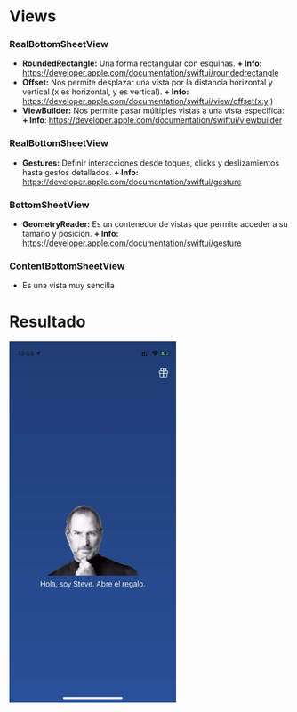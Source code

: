 
# Views

### RealBottomSheetView

- **RoundedRectangle:** Una forma rectangular con esquinas. **+ Info:**  https://developer.apple.com/documentation/swiftui/roundedrectangle
- **Offset:** Nos permite desplazar una vista por la distancia horizontal y vertical (x es horizontal, y es vertical).  **+ Info:**  https://developer.apple.com/documentation/swiftui/view/offset(x:y:)
- **ViewBuilder:** Nos permite pasar múltiples vistas a una vista especifica: **+ Info**:  https://developer.apple.com/documentation/swiftui/viewbuilder

### RealBottomSheetView

- **Gestures:** Definir interacciones desde toques, clicks y deslizamientos hasta gestos detallados.  **+ Info:** https://developer.apple.com/documentation/swiftui/gesture

### BottomSheetView

- **GeometryReader:** Es un contenedor de vistas que permite acceder a su tamaño y posición.  **+ Info:** https://developer.apple.com/documentation/swiftui/gesture

### ContentBottomSheetView

- Es una vista muy sencilla

# Resultado

<img src="https://github.com/jorgemhtdev/Bottom-Sheet-Generic-SwiftUI/blob/main/Bottom-Sheet-Generic-SwiftUI.gif" width="300" height="650" />

